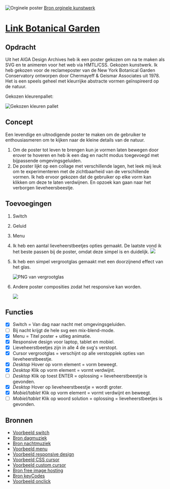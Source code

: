 ![Orginele poster](https://iili.io/JXxIoB.jpg)
[Bron orginele kunstwerk](https://designarchives.aiga.org/#/entries/%2Bdiscipline%3A%22Promotional%20design%20and%20advertising%22/_/detail/relevance/asc/1269/7/20070/new-york-botanical-garden-conservatory-poster/1)

# [Link Botanical Garden](https://demilouise.github.io/webanimatie/)

## Opdracht
Uit het AIGA Design Archives heb ik een poster gekozen om na te maken als SVG en te animeren voor het web via HMTL/CSS. 
Gekozen kunstwerk. Ik heb gekozen voor de reclameposter van de New York Botanical Garden Conservatory ontworpen door Chermayeff & Geismar Associates uit 1978. Het is een speels geheel met kleurrijke abstracte vormen geïnspireerd op de natuur. 

Gekozen kleurenpallet:

![Gekozen kleuren pallet](https://iili.io/JXxRKF.png)

## Concept
Een levendige en uitnodigende poster te maken om de gebruiker te enthousiasmeren om te kijken naar de kleine details van de natuur. 
1. Om de poster tot leven te brengen kun je vormen laten bewegen door erover te hoveren en heb ik een dag en nacht modus toegevoegd met bijpassende omgevingsgeluiden.
2. De poster lijkt op een collage met verschillende lagen, het leek mij leuk om te experimenteren met de zichtbaarheid van de verschillende vormen. Ik heb ervoor gekozen dat de gebruiker op elke vorm kan klikken om deze te laten verdwijnen. En opzoek kan gaan naar het verborgen lieveheersbeestje. 

## Toevoegingen
1. Switch 
2. Geluid  
3. Menu 
4. Ik heb een aantal lieveheerstbeetjes opties gemaakt. De laatste vond ik het beste passen bij de poster, omdat deze simpel is en duidelijk. ![](https://iili.io/JXx7Sa.png)
5. Ik heb een simpel vergrootglas gemaakt met een doorzijnend effect van het glas.

    ![PNG van vergrootglas](https://iili.io/J7e2Y7.png)
6. Andere poster composities zodat het responsive kan worden. 

    ![](https://iili.io/JXaRXs.png)

## Functies
- [x] Switch = Van dag naar nacht met omgevingsgeluiden.
- [ ] Bij nacht krijgt de hele svg een mix-blend-mode.
- [x] Menu = Titel poster + uitleg animatie.
- [x] Responsive design voor laptop, tablet en mobiel. 
- [x] Lieveheerstbeetjes zijn in alle 4 de svg's verstopt.
- [x] Cursor vergrootglas = verschijnt op alle verstopplek opties van lieveheerstbeestje. 
- [x] *Desktop* Hover op vorm element = vorm beweegt.
- [x] *Desktop* Klik op vorm element = vormt verdwijnt.
- [ ] *Desktop* Klik op toest ENTER = oplossing = lieveheerstbeestje is gevonden. 
- [x] *Desktop* Hover op lieveheerstbeestje = wordt groter.
- [x] *Mobiel/tablet* Klik op vorm element = vormt verdwijnt en beweegt.
- [ ] *Mobiel/tablet* Klik op woord solution = oplossing = lieveheerstbeetjes is gevonden.

## Bronnen
- [Voorbeeld switch](https://www.youtube.com/watch?v=_f036OpnuWo)
- [Bron dagmuziek](https://www.youtube.com/watch?v=DqewBvd-bAA&t=2s)
- [Bron nachtmuziek](https://www.youtube.com/watch?v=tOcN0QLRQa4&t=15s)
- [Voorbeeld menu](https://codepen.io/erikterwan/pen/EVzeRP)
- [Voorbeeld responsive design](https://webdesign.tutsplus.com/tutorials/how-to-create-responsive-svg-images--cms-32140)
- [Voorbeeld CSS cursor](https://css-tricks.com/using-css-cursors/)
- [Voorbeeld custom cursor](https://www.youtube.com/watch?v=rfpRZ2t_BrQ&list=UUVyRiMvfUNMA1UPlDPzG5Ow&index=73)
- [Bron free image hosting](https://freeimage.host/)
- [Bron keyCodes]( https://keycode.info/)
- [Voorbeeld onclick](https://www.w3schools.com/jsref/event_onclick.asp)

